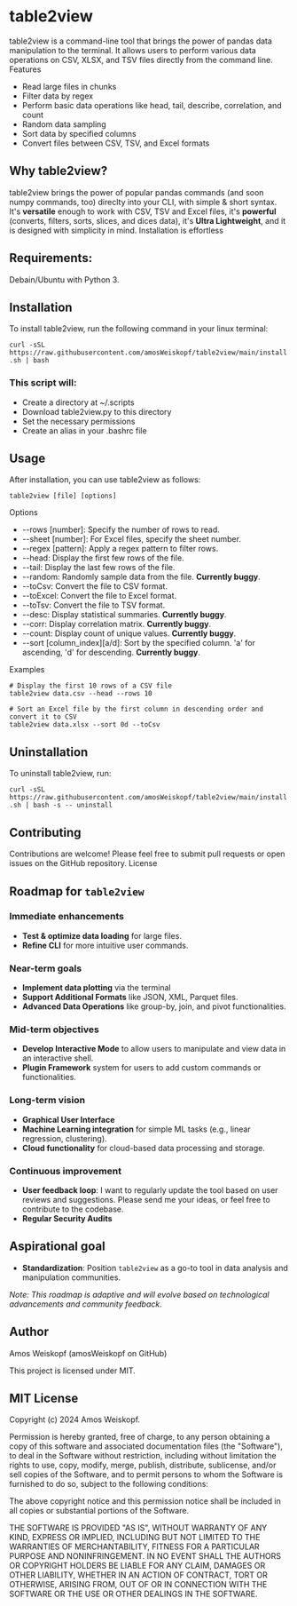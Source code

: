 # table2view

table2view is a command-line tool that brings the power of pandas data manipulation to the terminal. It allows users to perform various data operations on CSV, XLSX, and TSV files directly from the command line.
Features

 - Read large files in chunks
 - Filter data by regex
 - Perform basic data operations like head, tail, describe, correlation, and count
 - Random data sampling
 - Sort data by specified columns
 - Convert files between CSV, TSV, and Excel formats

## Why table2view?

table2view brings the power of popular pandas commands (and soon numpy commands, too) direclty into your CLI, with simple & short syntax. 
It's **versatile** enough to work with CSV, TSV and Excel files, it's **powerful** (converts, filters, sorts, slices, and dices data), it's **Ultra Lightweight**, and it is designed with simplicity in mind.
Installation is effortless

## Requirements:
Debain/Ubuntu with Python 3. 

## Installation

To install table2view, run the following command in your linux terminal:

```curl -sSL https://raw.githubusercontent.com/amosWeiskopf/table2view/main/install.sh | bash```

### This script will:

 - Create a directory at ~/.scripts
 - Download table2view.py to this directory
 - Set the necessary permissions
 - Create an alias in your .bashrc file

## Usage

After installation, you can use table2view as follows:

```table2view [file] [options]```

Options

 - --rows [number]: Specify the number of rows to read.
 - --sheet [number]: For Excel files, specify the sheet number.
 - --regex [pattern]: Apply a regex pattern to filter rows.
 - --head: Display the first few rows of the file.
 - --tail: Display the last few rows of the file.
 - --random: Randomly sample data from the file. **Currently buggy**.
 - --toCsv: Convert the file to CSV format.
 - --toExcel: Convert the file to Excel format.
 - --toTsv: Convert the file to TSV format.
 - --desc: Display statistical summaries. **Currently buggy**.
 - --corr: Display correlation matrix. **Currently buggy**.
 - --count: Display count of unique values. **Currently buggy**.
 - --sort [column_index][a/d]: Sort by the specified column. 'a' for ascending, 'd' for descending. **Currently buggy**.

Examples

```
# Display the first 10 rows of a CSV file
table2view data.csv --head --rows 10
```

```
# Sort an Excel file by the first column in descending order and convert it to CSV
table2view data.xlsx --sort 0d --toCsv
```

## Uninstallation

To uninstall table2view, run:

```curl -sSL https://raw.githubusercontent.com/amosWeiskopf/table2view/main/install.sh | bash -s -- uninstall```

## Contributing

Contributions are welcome! Please feel free to submit pull requests or open issues on the GitHub repository.
License


## Roadmap for `table2view`

### Immediate enhancements
- **Test & optimize data loading** for large files.
- **Refine CLI** for more intuitive user commands.

### Near-term goals
- **Implement data plotting** via the terminal
- **Support Additional Formats** like JSON, XML, Parquet files.
- **Advanced Data Operations** like group-by, join, and pivot functionalities.

### Mid-term objectives
- **Develop Interactive Mode** to allow users to manipulate and view data in an interactive shell.
- **Plugin Framework** system for users to add custom commands or functionalities.

### Long-term vision
- **Graphical User Interface**
- **Machine Learning integration** for simple ML tasks (e.g., linear regression, clustering).
- **Cloud functionality** for cloud-based data processing and storage.

### Continuous improvement
- **User feedback loop**: I want to regularly update the tool based on user reviews and suggestions. Please send me your ideas, or feel free to contribute to the codebase.
- **Regular Security Audits**

## Aspirational goal
- **Standardization**: Position `table2view` as a go-to tool in data analysis and manipulation communities.

_Note: This roadmap is adaptive and will evolve based on technological advancements and community feedback._


## Author
Amos Weiskopf (amosWeiskopf on GitHub)

This project is licensed under MIT.

## MIT License

Copyright (c) 2024 Amos Weiskopf.

Permission is hereby granted, free of charge, to any person obtaining a copy
of this software and associated documentation files (the "Software"), to deal
in the Software without restriction, including without limitation the rights
to use, copy, modify, merge, publish, distribute, sublicense, and/or sell
copies of the Software, and to permit persons to whom the Software is
furnished to do so, subject to the following conditions:

The above copyright notice and this permission notice shall be included in all
copies or substantial portions of the Software.

THE SOFTWARE IS PROVIDED "AS IS", WITHOUT WARRANTY OF ANY KIND, EXPRESS OR
IMPLIED, INCLUDING BUT NOT LIMITED TO THE WARRANTIES OF MERCHANTABILITY,
FITNESS FOR A PARTICULAR PURPOSE AND NONINFRINGEMENT. IN NO EVENT SHALL THE
AUTHORS OR COPYRIGHT HOLDERS BE LIABLE FOR ANY CLAIM, DAMAGES OR OTHER
LIABILITY, WHETHER IN AN ACTION OF CONTRACT, TORT OR OTHERWISE, ARISING FROM,
OUT OF OR IN CONNECTION WITH THE SOFTWARE OR THE USE OR OTHER DEALINGS IN THE
SOFTWARE.
